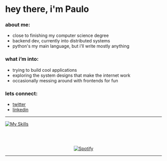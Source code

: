 # hey there, i'm Paulo

<div>
 <h3> about me: </h3>
 <ul>
   <li> close to finishing my computer science degree
   <li> backend dev, currently into distributed systems
   <li> python's my main language, but i'll write mostly anything
 </ul>

  <h3> what i’m into: </h3>
 <ul>
   <li>trying to build cool applications</li>
   <li>exploring the system designs that make the internet work</li>
   <li>occasionally messing around with frontends for fun</li>
 </ul>

   <h3> lets connect: </h3>
 <ul>
  <li><a href="https://twitter.com/klp_paulo">twitter</a>
  <li><a href="https://www.linkedin.com/in/paulo-ricardo-sv1/">linkedin</a>
 </ul>

</div>

<hr>

[![My Skills](https://skillicons.dev/icons?i=py,java,cs,postgres,mongodb,docker)](https://skillicons.dev)

<br>
<br>

<div align="center">

 [![Spotify](https://spotify-github-profile.kittinanx.com/api/view?uid=22jkswje7ejm4lyse4l2mzemy&cover_image=true&theme=natemoo-re&show_offline=false&background_color=121212&interchange=false&bar_color=53b14f&bar_color_cover=false)](https://github.com/kittinan/spotify-github-profile)
</div>

<hr>






